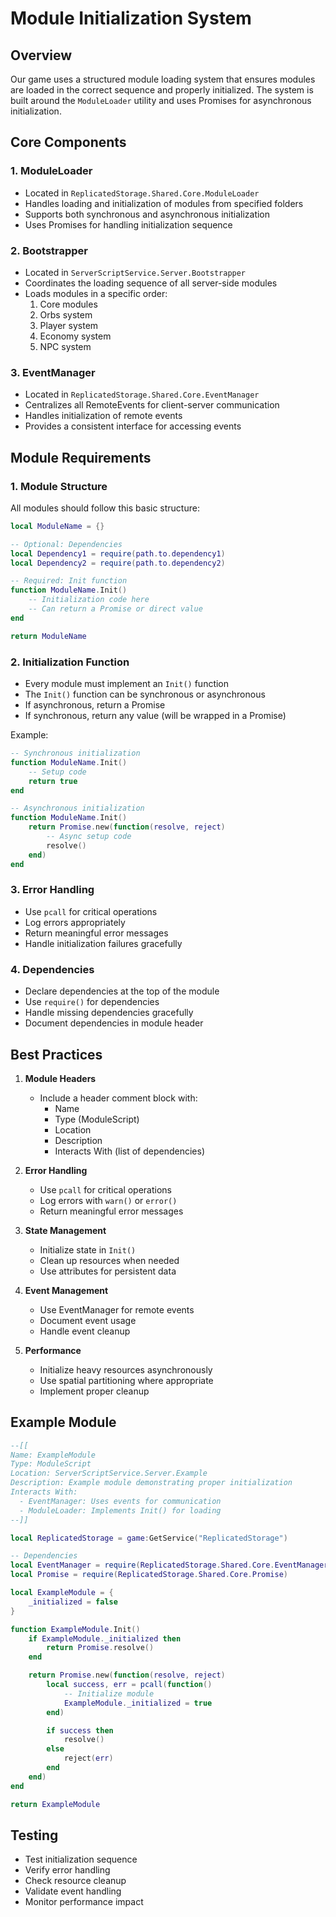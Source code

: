 # Module Initialization System

## Overview
Our game uses a structured module loading system that ensures modules are loaded in the correct sequence and properly initialized. The system is built around the `ModuleLoader` utility and uses Promises for asynchronous initialization.

## Core Components

### 1. ModuleLoader
- Located in `ReplicatedStorage.Shared.Core.ModuleLoader`
- Handles loading and initialization of modules from specified folders
- Supports both synchronous and asynchronous initialization
- Uses Promises for handling initialization sequence

### 2. Bootstrapper
- Located in `ServerScriptService.Server.Bootstrapper`
- Coordinates the loading sequence of all server-side modules
- Loads modules in a specific order:
  1. Core modules
  2. Orbs system
  3. Player system
  4. Economy system
  5. NPC system

### 3. EventManager
- Located in `ReplicatedStorage.Shared.Core.EventManager`
- Centralizes all RemoteEvents for client-server communication
- Handles initialization of remote events
- Provides a consistent interface for accessing events

## Module Requirements

### 1. Module Structure
All modules should follow this basic structure:
```lua
local ModuleName = {}

-- Optional: Dependencies
local Dependency1 = require(path.to.dependency1)
local Dependency2 = require(path.to.dependency2)

-- Required: Init function
function ModuleName.Init()
    -- Initialization code here
    -- Can return a Promise or direct value
end

return ModuleName
```

### 2. Initialization Function
- Every module must implement an `Init()` function
- The `Init()` function can be synchronous or asynchronous
- If asynchronous, return a Promise
- If synchronous, return any value (will be wrapped in a Promise)

Example:
```lua
-- Synchronous initialization
function ModuleName.Init()
    -- Setup code
    return true
end

-- Asynchronous initialization
function ModuleName.Init()
    return Promise.new(function(resolve, reject)
        -- Async setup code
        resolve()
    end)
end
```

### 3. Error Handling
- Use `pcall` for critical operations
- Log errors appropriately
- Return meaningful error messages
- Handle initialization failures gracefully

### 4. Dependencies
- Declare dependencies at the top of the module
- Use `require()` for dependencies
- Handle missing dependencies gracefully
- Document dependencies in module header

## Best Practices

1. **Module Headers**
   - Include a header comment block with:
     - Name
     - Type (ModuleScript)
     - Location
     - Description
     - Interacts With (list of dependencies)

2. **Error Handling**
   - Use `pcall` for critical operations
   - Log errors with `warn()` or `error()`
   - Return meaningful error messages

3. **State Management**
   - Initialize state in `Init()`
   - Clean up resources when needed
   - Use attributes for persistent data

4. **Event Management**
   - Use EventManager for remote events
   - Document event usage
   - Handle event cleanup

5. **Performance**
   - Initialize heavy resources asynchronously
   - Use spatial partitioning where appropriate
   - Implement proper cleanup

## Example Module

```lua
--[[
Name: ExampleModule
Type: ModuleScript
Location: ServerScriptService.Server.Example
Description: Example module demonstrating proper initialization
Interacts With:
  - EventManager: Uses events for communication
  - ModuleLoader: Implements Init() for loading
--]]

local ReplicatedStorage = game:GetService("ReplicatedStorage")

-- Dependencies
local EventManager = require(ReplicatedStorage.Shared.Core.EventManager)
local Promise = require(ReplicatedStorage.Shared.Core.Promise)

local ExampleModule = {
    _initialized = false
}

function ExampleModule.Init()
    if ExampleModule._initialized then
        return Promise.resolve()
    end

    return Promise.new(function(resolve, reject)
        local success, err = pcall(function()
            -- Initialize module
            ExampleModule._initialized = true
        end)

        if success then
            resolve()
        else
            reject(err)
        end
    end)
end

return ExampleModule
```

## Testing
- Test initialization sequence
- Verify error handling
- Check resource cleanup
- Validate event handling
- Monitor performance impact 